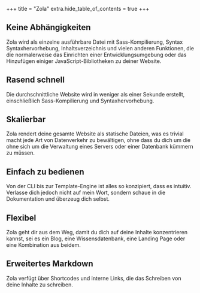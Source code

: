 +++
title = "Zola"
extra.hide_table_of_contents = true
+++
## Keine Abhängigkeiten

Zola wird als einzelne ausführbare Datei mit Sass-Kompilierung, Syntax
Syntaxhervorhebung, Inhaltsverzeichnis und vielen anderen Funktionen, die
die normalerweise das Einrichten einer Entwicklungsumgebung oder das Hinzufügen einiger
JavaScript-Bibliotheken zu deiner Website.

## Rasend schnell

Die durchschnittliche Website wird in weniger als einer Sekunde erstellt, einschließlich
Sass-Kompilierung und Syntaxhervorhebung.

## Skalierbar

Zola rendert deine gesamte Website als statische Dateien, was es trivial macht
jede Art von Datenverkehr zu bewältigen, ohne dass du dich um die
ohne sich um die Verwaltung eines Servers oder einer Datenbank kümmern zu müssen.

## Einfach zu bedienen

Von der CLI bis zur Template-Engine ist alles so konzipiert, dass es
intuitiv. Verlasse dich jedoch nicht auf mein Wort, sondern schaue in die Dokumentation
und überzeug dich selbst.

## Flexibel

Zola geht dir aus dem Weg, damit du dich auf deine Inhalte konzentrieren kannst, sei es ein
Blog, eine Wissensdatenbank, eine Landing Page oder eine Kombination aus beidem.

## Erweitertes Markdown

Zola verfügt über Shortcodes und interne Links, die das Schreiben von
deine Inhalte zu schreiben.
